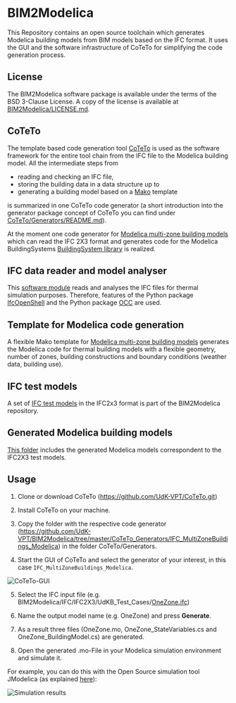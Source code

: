 BIM2Modelica
============
This Repository contains an open source toolchain which generates Modelica building models from BIM models based on the IFC format.
It uses the GUI and the software infrastructure of CoTeTo for simplifying the code generation process.

## License
The BIM2Modelica software package is available under the terms of the BSD 3-Clause License.
A copy of the license is available at
[BIM2Modelica/LICENSE.md](https://github.com/UdK-VPT/BIM2Modelica/blob/master/LICENSE.md).

## CoTeTo

The template based code generation tool [CoTeTo](https://github.com/UdK-VPT/CoTeTo.git) is used
as the software framework for the entire tool chain from the IFC file to the Modelica building model.
All the intermediate steps from

* reading and checking an IFC file,
* storing the building data in a data structure up to
* generating a building model based on a [Mako](https://www.makotemplates.org) template

is summarized in one CoTeTo code generator (a short introduction into the generator package concept of CoTeTo you can find under [CoTeTo/Generators/README.md](https://github.com/UdK-VPT/CoTeTo/tree/master/Generators)).

At the moment one code generator for [Modelica multi-zone building models](https://github.com/UdK-VPT/BIM2Modelica/tree/master/CoTeTo_Generators/IFC_MultiZoneBuildings_Modelica)
which can read the IFC 2X3 format and generates code for the Modelica BuildingSystems [BuildingSystem library](http://www.modelica-buildingsystems.de) is realized.

## IFC data reader and model analyser

This [software module](https://github.com/UdK-VPT/BIM2Modelica/tree/master/CoTeTo_Generators/IFC_MultiZoneBuildings_Modelica/Filters)
reads and analyses the IFC files for thermal simulation purposes.
Therefore, features of the Python package [IfcOpenShell](https://github.com/IfcOpenShell/IfcOpenShell.git)
and the Python package [OCC](https://github.com/tpaviot/pythonocc) are used.

## Template for Modelica code generation

A flexible Mako template for [Modelica multi-zone building models](https://github.com/UdK-VPT/BIM2Modelica/blob/master/CoTeTo_Generators/IFC_MultiZoneBuildings_Modelica/Templates/PhysicalModel.mot)
generates the Modelica code for thermal building models with a flexible geometry, number of zones, building constructions and boundary conditions (weather data, building use).

## IFC test models

A set of [IFC test models](https://github.com/UdK-VPT/BIM2Modelica/tree/master/IFC/IFC2X3) in the IFC2x3 format is part of the BIM2Modelica repository.

## Generated Modelica building models

[This folder](https://github.com/UdK-VPT/BIM2Modelica/tree/master/ModelicaModels/IFC2X3) includes the generated Modelica models correspondent to the IFC2X3 test models.

## Usage
1. Clone or download CoTeTo (https://github.com/UdK-VPT/CoTeTo.git)

2. Install CoTeTo on your machine.

3. Copy the folder with the respective code generator (https://github.com/UdK-VPT/BIM2Modelica/tree/master/CoTeTo_Generators/IFC_MultiZoneBuildings_Modelica) in the folder CoTeTo/Generators.

4. Start the GUI of CoTeTo and select the generator of your interest, in this case `IFC_MultiZoneBuildings_Modelica`.

![CoTeTo-GUI](https://github.com/UdK-VPT/BIM2Modelica/blob/master/docs/source/images/CoTeTo_GUI.png)

5. Select the IFC input file (e.g. BIM2Modelica/IFC/IFC2X3/UdKB_Test_Cases/[OneZone.ifc](https://github.com/UdK-VPT/BIM2Modelica/tree/master/IFC/IFC2X3/UdKB_Test_Cases/OneZone.ifc))

6. Name the output model name (e.g. OneZone) and press **Generate**.

7. As a result three files (OneZone.mo, OneZone_StateVariables.cs and OneZone_BuildingModel.cs) are generated.

6. Open the generated .mo-File in your Modelica simulation environment and simulate it.

For example, you can do this with the Open Source simulation tool JModelica
(as explained [here](https://github.com/UdK-VPT/BIM2Modelica/tree/master/ModelicaModels/Resources/Scripts/JModelica)):

![Simulation results](https://github.com/UdK-VPT/BIM2Modelica/blob/master/ModelicaModels/Resources/Images/IFC2X3/UdKB_Test_Cases/Results_OneZone.png)
